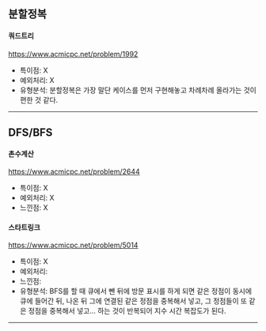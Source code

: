 ## 분할정복
#### 쿼드트리
https://www.acmicpc.net/problem/1992
- 특이점: X
- 예외처리: X
- 유형분석: 분할정복은 가장 말단 케이스를 먼저 구현해놓고 차례차례 올라가는 것이 편한 것 같다.

---
## DFS/BFS
#### 촌수계산
https://www.acmicpc.net/problem/2644
- 특이점: X
- 예외처리: X
- 느낀점: X

#### 스타트링크
https://www.acmicpc.net/problem/5014
- 특이점: X
- 예외처리:
- 느낀점:
- 유형분석: BFS를 할 때 큐에서 뺀 뒤에 방문 표시를 하게 되면 같은 정점이 동시에 큐에 들어간 뒤, 나온 뒤 그에 연결된 같은 정점을 중복해서 넣고, 그 정점들이 또 같은 정점을 중복해서 넣고... 하는 것이 반복되어 지수 시간 복잡도가 된다.
---